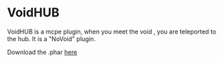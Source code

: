 # VoidHUB

VoidHUB is a mcpe plugin, when you meet the void , you are teleported to the hub. It is a "NoVoid" plugin.


Download the .phar [here](https://poggit.pmmp.io/ci/CookieCode/VoidHUB/)
